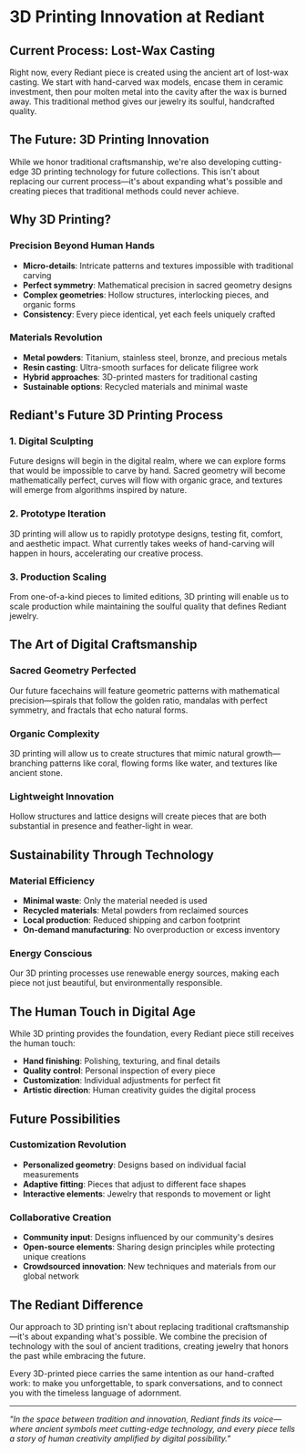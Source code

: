 # 3D Printing Innovation at Rediant

## Current Process: Lost-Wax Casting

Right now, every Rediant piece is created using the ancient art of lost-wax casting. We start with hand-carved wax models, encase them in ceramic investment, then pour molten metal into the cavity after the wax is burned away. This traditional method gives our jewelry its soulful, handcrafted quality.

## The Future: 3D Printing Innovation

While we honor traditional craftsmanship, we're also developing cutting-edge 3D printing technology for future collections. This isn't about replacing our current process—it's about expanding what's possible and creating pieces that traditional methods could never achieve.

## Why 3D Printing?

### Precision Beyond Human Hands
- **Micro-details**: Intricate patterns and textures impossible with traditional carving
- **Perfect symmetry**: Mathematical precision in sacred geometry designs
- **Complex geometries**: Hollow structures, interlocking pieces, and organic forms
- **Consistency**: Every piece identical, yet each feels uniquely crafted

### Materials Revolution
- **Metal powders**: Titanium, stainless steel, bronze, and precious metals
- **Resin casting**: Ultra-smooth surfaces for delicate filigree work
- **Hybrid approaches**: 3D-printed masters for traditional casting
- **Sustainable options**: Recycled materials and minimal waste

## Rediant's Future 3D Printing Process

### 1. Digital Sculpting
Future designs will begin in the digital realm, where we can explore forms that would be impossible to carve by hand. Sacred geometry will become mathematically perfect, curves will flow with organic grace, and textures will emerge from algorithms inspired by nature.

### 2. Prototype Iteration
3D printing will allow us to rapidly prototype designs, testing fit, comfort, and aesthetic impact. What currently takes weeks of hand-carving will happen in hours, accelerating our creative process.

### 3. Production Scaling
From one-of-a-kind pieces to limited editions, 3D printing will enable us to scale production while maintaining the soulful quality that defines Rediant jewelry.

## The Art of Digital Craftsmanship

### Sacred Geometry Perfected
Our future facechains will feature geometric patterns with mathematical precision—spirals that follow the golden ratio, mandalas with perfect symmetry, and fractals that echo natural forms.

### Organic Complexity
3D printing will allow us to create structures that mimic natural growth—branching patterns like coral, flowing forms like water, and textures like ancient stone.

### Lightweight Innovation
Hollow structures and lattice designs will create pieces that are both substantial in presence and feather-light in wear.

## Sustainability Through Technology

### Material Efficiency
- **Minimal waste**: Only the material needed is used
- **Recycled materials**: Metal powders from reclaimed sources
- **Local production**: Reduced shipping and carbon footprint
- **On-demand manufacturing**: No overproduction or excess inventory

### Energy Conscious
Our 3D printing processes use renewable energy sources, making each piece not just beautiful, but environmentally responsible.

## The Human Touch in Digital Age

While 3D printing provides the foundation, every Rediant piece still receives the human touch:
- **Hand finishing**: Polishing, texturing, and final details
- **Quality control**: Personal inspection of every piece
- **Customization**: Individual adjustments for perfect fit
- **Artistic direction**: Human creativity guides the digital process

## Future Possibilities

### Customization Revolution
- **Personalized geometry**: Designs based on individual facial measurements
- **Adaptive fitting**: Pieces that adjust to different face shapes
- **Interactive elements**: Jewelry that responds to movement or light

### Collaborative Creation
- **Community input**: Designs influenced by our community's desires
- **Open-source elements**: Sharing design principles while protecting unique creations
- **Crowdsourced innovation**: New techniques and materials from our global network

## The Rediant Difference

Our approach to 3D printing isn't about replacing traditional craftsmanship—it's about expanding what's possible. We combine the precision of technology with the soul of ancient traditions, creating jewelry that honors the past while embracing the future.

Every 3D-printed piece carries the same intention as our hand-crafted work: to make you unforgettable, to spark conversations, and to connect you with the timeless language of adornment.

---

*"In the space between tradition and innovation, Rediant finds its voice—where ancient symbols meet cutting-edge technology, and every piece tells a story of human creativity amplified by digital possibility."*
